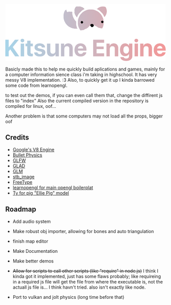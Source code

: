 
![Logo](https://github.com/LunaLeTuna/Kitsune-Engine/blob/main/kitsune_logo.png?raw=true)

Basicly made this to help me quickly build aplications and games, mainly for a computer information sience class i'm taking in highschool.
It has very messy V8 implementation. :3
Also, to quickly get it up I kinda barrowed some code from learnopengl.

to test out the demos, if you can even call them that, change the diffirent js files to "index"
Also the current compiled version in the repository is compiled for linux, oof...

Another problem is that some computers may not load all the props, bigger oof



## Credits

- [Google's V8 Engine](https://v8.dev/)
- [Bullet Physics](https://pybullet.org/)
- [GLFW](https://www.glfw.org/)
- [GLAD](https://glad.dav1d.de/)
- [GLM](https://github.com/g-truc/glm)
- [stb_image](https://github.com/nothings/stb/blob/master/stb_image.h)
- [FreeType](https://freetype.org/)
- [learnopengl for main opengl boilerplat](https://learnopengl.com/)
- [Ty for pig "Ellie Pig" model](https://github.com/TyThePotato)

## Roadmap

- Add audio system

- Make robust obj importer, allowing for bones and auto triangulation

- finish map editor

- Make Documentation

- Make better demos

- ~~Allow for scripts to call other scripts (like "require" in node.js)~~
    I think I kinda got it implemented, just has some flaws probably; like requireing in a required js file
    will get the file from where the executable is, not the actuall js file is... I think havn't tried.
    also isn't exactly like node.

- Port to vulkan and jolt physics (long time before that)
